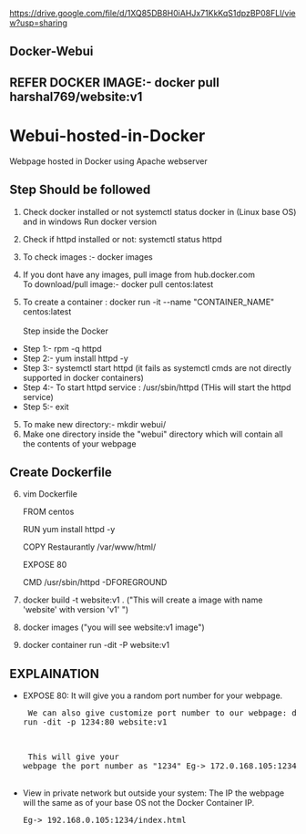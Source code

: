 https://drive.google.com/file/d/1XQ85DB8H0iAHJx71KkKqS1dpzBP08FLl/view?usp=sharing
## Docker-Webui
## REFER DOCKER IMAGE:-  docker pull harshal769/website:v1 <br>
# Webui-hosted-in-Docker
Webpage hosted in Docker using Apache webserver

## Step Should be followed
 1) Check docker installed or not systemctl status docker in (Linux base OS) and in windows Run docker version
 2) Check if httpd installed or not: systemctl status httpd

 3) To check images :- docker images 

 4) If you dont have any images, pull image from hub.docker.com <br>
   To download/pull image:-  docker pull centos:latest

 5) To create a container :  docker run -it --name "CONTAINER_NAME" centos:latest<br><br>
 Step inside the Docker 
 - Step 1:- rpm -q httpd
 - Step 2:- yum install httpd -y 
 - Step 3:- systemctl start httpd (it fails as systemctl cmds are not directly supported in docker containers)
 - Step 4:- To start httpd service : /usr/sbin/httpd (THis will start the httpd service)
 - Step 5:- exit 
 
 5) To make new directory:-  mkdir webui/
 6) Make one directory inside the "webui" directory which will contain all the contents of your webpage
 
 ## Create Dockerfile
 
 6) vim Dockerfile
 
    FROM centos

    RUN yum install httpd -y

    COPY Restaurantly   /var/www/html/

    EXPOSE 80

    CMD /usr/sbin/httpd -DFOREGROUND

 7) docker build -t website:v1 . ("This will create a image with name 'website' with version 'v1' ")
 
 8) docker images ("you will see website:v1 image")
 
 9) docker container run -dit -P website:v1 <br>
 
## <b> EXPLAINATION  </b> <br>
- EXPOSE 80: It will give you a random port number for your webpage. <br>
             <pre> We can also give customize port number to our webpage: docker run -dit -p 1234:80 website:v1 </pre> <br>
             <pre> This will give your webpage the port number as "1234" Eg-> 172.0.168.105:1234/index.html </pre> <br>
- View in private network but outside your system: The IP the webpage will the same as of your base OS not the Docker Container IP. <br>
            <pre>  Eg-> 192.168.0.105:1234/index.html </pre>



